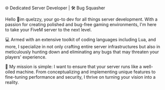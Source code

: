 🌐 Dedicated Server Developer | 🛠️ Bug Squasher 

Hello 👋im quelzzy, your go-to dev for all things server development. With a passion for creating polished and bug-free gaming environments, I'm here to take your FiveM server to the next level.

💻 Armed with an extensive toolkit of coding languages including Lua, and more, I specialize in not only crafting entire server infrastructures but also in meticulously hunting down and eliminating any bugs that may threaten your players' experience.

🚀 My mission is simple: I want to ensure that your server runs like a well-oiled machine. From conceptualizing and implementing unique features to fine-tuning performance and security, I thrive on turning your vision into a reality.
